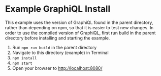 Example GraphiQL Install
========================

This example uses the version of GraphiQL found in the parent directory, rather
than depending on npm, so that it is easier to test new changes. In order to use
the compiled version of GraphiQL, first run build in the parent directory before
installing and starting the example.

1. Run `npm run build` in the parent directory
2. Navigate to this directory (example) in Terminal
3. `npm install`
4. `npm start`
5. Open your browser to [http://localhost:8080/]()
